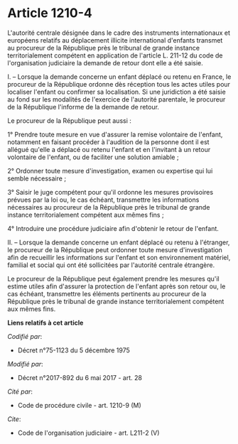 # Article 1210-4

L'autorité centrale désignée dans le cadre des instruments internationaux et européens relatifs au déplacement illicite
international d'enfants transmet au procureur de la République près le tribunal de grande instance territorialement compétent
en application de l'article L. 211-12 du code de l'organisation judiciaire la demande de retour dont elle a été saisie. 

I. – Lorsque la demande concerne un enfant déplacé ou retenu en France, le procureur de la République ordonne dès réception
tous les actes utiles pour localiser l'enfant ou confirmer sa localisation. Si une juridiction a été saisie au fond sur les
modalités de l'exercice de l'autorité parentale, le procureur de la République l'informe de la demande de retour. 

Le procureur de la République peut aussi : 

1° Prendre toute mesure en vue d'assurer la remise volontaire de l'enfant, notamment en faisant procéder à l'audition de la
personne dont il est allégué qu'elle a déplacé ou retenu l'enfant et en l'invitant à un retour volontaire de l'enfant, ou de
faciliter une solution amiable ; 

2° Ordonner toute mesure d'investigation, examen ou expertise qui lui semble nécessaire ; 

3° Saisir le juge compétent pour qu'il ordonne les mesures provisoires prévues par la loi ou, le cas échéant, transmettre les
informations nécessaires au procureur de la République près le tribunal de grande instance territorialement compétent aux
mêmes fins ; 

4° Introduire une procédure judiciaire afin d'obtenir le retour de l'enfant. 

II. – Lorsque la demande concerne un enfant déplacé ou retenu à l'étranger, le procureur de la République peut ordonner toute
mesure d'investigation afin de recueillir les informations sur l'enfant et son environnement matériel, familial et social qui
ont été sollicitées par l'autorité centrale étrangère. 

Le procureur de la République peut également prendre les mesures qu'il estime utiles afin d'assurer la protection de l'enfant
après son retour ou, le cas échéant, transmettre les éléments pertinents au procureur de la République près le tribunal de
grande instance territorialement compétent aux mêmes fins.

**Liens relatifs à cet article**

_Codifié par_:

  - Décret n°75-1123 du 5 décembre 1975

_Modifié par_:

  - Décret n°2017-892 du 6 mai 2017 - art. 28

_Cité par_:

  - Code de procédure civile - art. 1210-9 (M)

_Cite_:

  - Code de l'organisation judiciaire - art. L211-2 (V)
